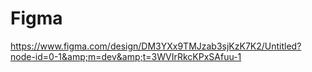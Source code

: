 # Figma
https://www.figma.com/design/DM3YXx9TMJzab3sjKzK7K2/Untitled?node-id=0-1&amp;m=dev&amp;t=3WVIrRkcKPxSAfuu-1
